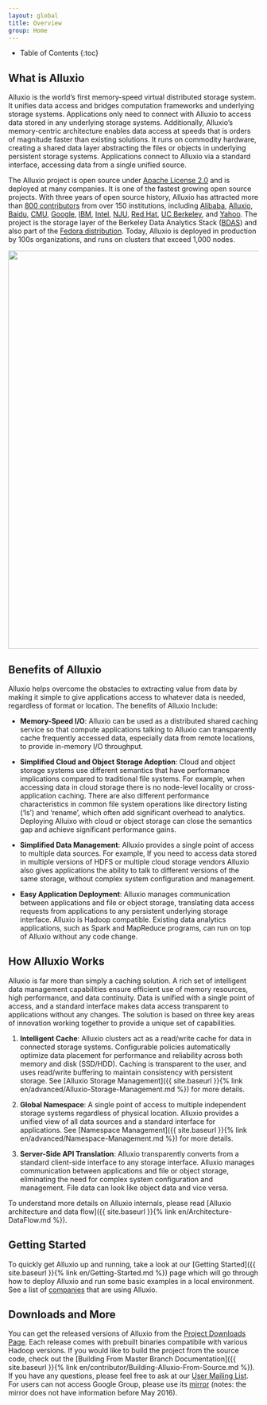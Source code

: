 ```yaml
---
layout: global
title: Overview
group: Home
---
```


* Table of Contents
{:toc}


## What is Alluxio

Alluxio is the world’s first memory-speed virtual distributed storage
system. It unifies data access and bridges computation frameworks and underlying storage systems.
Applications only need to connect with Alluxio to access data stored in any underlying storage
systems. Additionally, Alluxio’s memory-centric architecture enables data access at speeds that is
orders of magnitude faster than existing solutions.
It runs on commodity hardware, creating a shared data layer
abstracting the files or objects in underlying persistent storage
systems. Applications connect to Alluxio via a standard interface, accessing
data from a single unified source.

The Alluxio project is open source under
[Apache License 2.0](https://github.com/alluxio/alluxio/blob/master/LICENSE) and is deployed at
many companies. It is one of the fastest growing open source projects. With three
years of open source history, Alluxio has attracted more than
[800 contributors](https://github.com/alluxio/alluxio/graphs/contributors) from over 150
institutions, including [Alibaba](http://www.alibaba.com), [Alluxio](http://www.alluxio.com/),
[Baidu](https://www.baidu.com), [CMU](https://www.cmu.edu/), [Google](https://www.google.com),
[IBM](https://www.ibm.com), [Intel](http://www.intel.com/), [NJU](http://www.nju.edu.cn/english/),
[Red Hat](https://www.redhat.com/), [UC Berkeley](https://amplab.cs.berkeley.edu/), and
[Yahoo](https://www.yahoo.com/).
The project is the storage layer of the Berkeley Data Analytics Stack
([BDAS](https://amplab.cs.berkeley.edu/bdas/)) and also part of the
[Fedora distribution](https://fedoraproject.org/wiki/SIGs/bigdata/packaging).
Today, Alluxio is deployed in production by 100s organizations, and runs on clusters that exceed
1,000 nodes.

<img src="{{site.baseurl}}{% link img/stack.png %}" width="800"/>

## Benefits of Alluxio

Alluxio helps overcome the obstacles to extracting value from data by making it
simple to give applications access to whatever data is needed, regardless of
format or location. The benefits of Alluxio Include:

* **Memory-Speed I/O**: Alluxio
can be used as a distributed shared caching service so that compute applications
talking to Alluxio can transparently cache frequently accessed data, especially
data from remote locations, to provide in-memory I/O throughput.

* **Simplified Cloud and Object Storage Adoption**: Cloud and object storage systems use
different semantics that have performance implications compared to traditional
file systems. For example, when accessing data in cloud storage there is no
node-level locality or cross-application caching. There are also different
performance characteristics in common file system operations like directory
listing (‘ls’) and ‘rename’, which often add significant overhead to
analytics. Deploying Alluixo with cloud or object storage can close the
semantics gap and achieve significant performance gains.

* **Simplified Data Management**: Alluxio provides a single point of access to multiple data
sources. For example, If you need to access data stored in multiple versions of
HDFS or multiple cloud storage vendors Alluxio also gives applications the
ability to talk to different versions of the same storage, without complex
system configuration and management.

* **Easy Application Deployment**: Alluxio
manages communication between applications and file or object storage,
translating data access requests from applications to any persistent underlying
storage interface. Alluxio is Hadoop compatible.
Existing data analytics applications, such as Spark and MapReduce
programs, can run on top of Alluxio without any code change.

## How Alluxio Works

Alluxio is far more than simply a caching solution. A rich set of intelligent
data management capabilities ensure efficient use of memory resources, high
performance, and data continuity. Data is unified with a single point of access,
and a standard interface makes data access transparent to applications without
any changes. The solution is based on three key areas of innovation working
together to provide a unique set of capabilities.

1. **Intelligent Cache**: Alluxio clusters act as a read/write cache for data
in connected storage systems. Configurable policies automatically optimize data
placement for performance and reliability across both memory and disk
(SSD/HDD). Caching is transparent to the user, and uses read/write buffering to
maintain consistency with persistent storage.
See [Alluxio Storage Management]({{ site.baseurl }}{% link en/advanced/Alluxio-Storage-Management.md %})
for more details.

1. **Global Namespace**: A single point of access to multiple independent storage
systems regardless of physical location. Alluxio provides a unified view of all
data sources and a standard interface for applications.
See [Namespace Management]({{ site.baseurl }}{% link en/advanced/Namespace-Management.md %})
for more details.

1. **Server-Side API Translation**: Alluxio transparently converts from a standard client-side
interface to any storage interface. Alluxio manages communication between
applications and file or object storage, eliminating the need for complex system
configuration and management. File data can look like object data and vice
versa.

To understand more details on Alluxio internals, please read
[Alluxio architecture and data flow]({{ site.baseurl }}{% link en/Architecture-DataFlow.md %}).

## Getting Started

To quickly get Alluxio up and running, take a look at our
[Getting Started]({{ site.baseurl }}{% link en/Getting-Started.md %})
page which will go through how to deploy Alluxio and run some basic examples in a local environment.
See a list of [companies](https://alluxio.org/community/powered-by-alluxio) that are using Alluxio.

## Downloads and More

You can get the released versions of Alluxio from the
[Project Downloads Page](http://alluxio.org/download). Each release comes with prebuilt
binaries compatibile with various Hadoop versions. If you would like to build the project from the
source code, check out the
[Building From Master Branch Documentation]({{ site.baseurl }}{% link en/contributor/Building-Alluxio-From-Source.md %}). If you have any
questions, please feel free to ask at our
[User Mailing List](https://groups.google.com/forum/?fromgroups#!forum/alluxio-users). For users
can not access Google Group, please use its
[mirror](http://alluxio-users.85194.x6.nabble.com/) (notes: the mirror does not have information
before May 2016).
